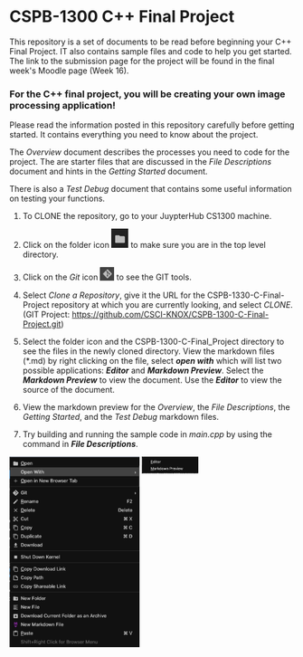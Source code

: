 # CSPB-1300   C++ Final Project

This repository is a set of documents to be read before beginning your C++ Final Project. IT also contains sample files and code to help you get started.
The link to the submission page for the project will be found in the final week's Moodle page (Week 16).


### For the C++ final project, you will be creating your own image processing application! 

Please read the information posted in this repository carefully before getting started. It contains everything you need to know about the project. 

The _Overview_ document describes the processes you need to code for the project.  The are 
starter files that are discussed in the _File Descriptions_ document and hints in the _Getting Started_ document.  

There is also a _Test Debug_ document that contains some useful information on testing your functions.

1. To CLONE the repository, go to your JuypterHub CS1300 machine.  
1. Click on the folder icon <img src="doc_images/folder_icon.png" alt="folder_icon" width="30"/> 
to make sure you are in the top level directory.
1. Click on the _Git_ icon  <img src="doc_images/Git_icon.png" alt="GIT_icon" width="25"/>
to see the GIT tools.
1. Select *Clone a Repository*, give it the URL for the CSPB-1330-C-Final-Project repository at which you are currently looking, and select *CLONE*. 
(GIT Project: https://github.com/CSCI-KNOX/CSPB-1300-C-Final-Project.git)
1. Select the folder icon and the CSPB-1300-C-Final_Project directory to see the files in the newly cloned directory.
View the markdown files (\*.md) by right clicking on the file, select **_open with_** which will list two possible applications: ***Editor*** and ***Markdown Preview***.  Select the ***Markdown Preview*** to view the document.  Use the ***Editor*** to view the source of the document.

1. View the markdown preview for the *Overview*, the *File Descriptions*, the *Getting Started*, and the *Test Debug* markdown files.
1. Try building and running the sample code in *main.cpp* by using the command in ***File Descriptions***. 


<img src="doc_images/right_click_on_markdown.png" alt="right_click_on_markdown" width="230" style="vertical-align: top;"/> <img src="doc_images/markdown_open_with.png" alt="markdown_open_with" width="100"  style="vertical-align: top;"/> 